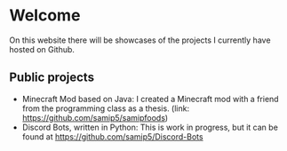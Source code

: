 # Welcome

On this website there will be showcases of the projects I currently have hosted on Github.

## Public projects

- Minecraft Mod based on Java: I created a Minecraft mod with a friend from the programming class as a thesis. (link: https://github.com/samip5/samipfoods)
- Discord Bots, written in Python: This is work in progress, but it can be found at https://github.com/samip5/Discord-Bots
